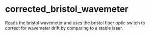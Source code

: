 # corrected_bristol_wavemeter
Reads the bristol wavemeter and uses the bristol fiber optic switch to correct for wavemeter drift by comparing to a stable laser. 
